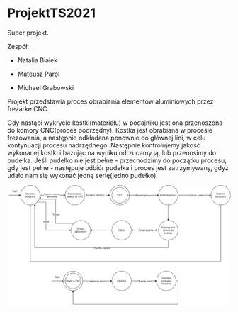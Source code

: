 # ProjektTS2021

Super projekt.

 Zespół:

- Natalia Białek

- Mateusz Parol

- Michael Grabowski

Projekt przedstawia proces obrabiania elementów aluminiowych przez frezarke CNC. 

Gdy nastąpi wykrycie kostki(materiału) w podajniku jest ona przenoszona do komory CNC(proces podrzędny). Kostka jest obrabiana w procesie frezowania, a następnie odkładana ponownie do głównej lini, w celu kontynuacji procesu nadrzędnego. Następnie kontrolujemy jakość wykonanej kostki i bazując na wyniku odrzucamy ją, lub przenosimy do pudełka. Jeśli pudełko nie jest pełne - przechodzimy do początku procesu, gdy jest pełne - następuje odbiór pudełka i proces jest zatrzymywany, gdyż udało nam się wykonać jedną serię(jedno pudełko).


![alt text](https://github.com/Evroc/ProjektTS2021/blob/main/superproces.png)
